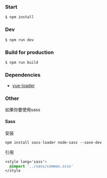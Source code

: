 ### Start

```
$ npm install
```
### Dev

```
$ npm run dev
```

### Build for production

```
$ npm run build
```

### Dependencies

* [vue-loader]( https://github.com/vuejs/vue-loader)

### Other


如果你要使用sass

#### Sass

安装

```
npm install sass-loader node-sass --save-dev
```

引用

```css
<style lang='sass'>
  @import '../sass/common.scss'
</style
```


